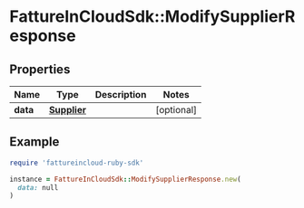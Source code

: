 # FattureInCloudSdk::ModifySupplierResponse

## Properties

| Name | Type | Description | Notes |
| ---- | ---- | ----------- | ----- |
| **data** | [**Supplier**](Supplier.md) |  | [optional] |

## Example

```ruby
require 'fattureincloud-ruby-sdk'

instance = FattureInCloudSdk::ModifySupplierResponse.new(
  data: null
)
```

